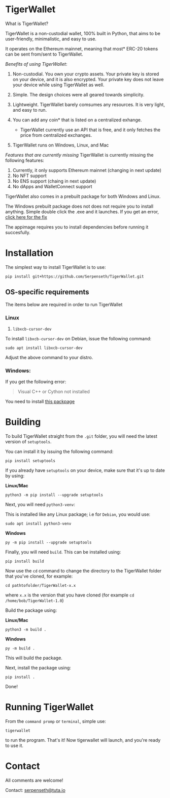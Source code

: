 # TigerWallet

What is TigerWallet?

TigerWallet is a non-custodial wallet, 100% built in Python, that aims to be user-friendly, minimalistic, and easy to use.

It operates on the Ethereum mainnet, meaning that most* ERC-20 tokens can be sent from/sent to TigerWallet.

*Benefits of using TigerWallet*:
1. Non-custodial. You own your crypto assets. Your private key is stored on your device, and it is also encrypted. Your private key does not leave your device while using TigerWallet as well.

2. Simple. The design choices were all geared towards simplicity.

3. Lightweight. TigerWallet barely comsumes any resources. It is very light, and easy to run.

4. You can add any coin* that is listed on a centralized exhange.
    * TigerWallet currently use an API that is free, and it only fetches the price from centralized exchanges.

5. TigerWallet runs on Windows, Linux, and Mac

*Features that are currently missing*
TigerWallet is currently missing the following features:
1. Currently, it only supports Ethereum mainnet (changing in next update)
2. No NFT support
3. No ENS support (chaing in next update)
4. No dApps and WalletConnect support

TigerWallet also comes in a prebuilt package for both Windows and Linux.

The Windows prebuilt package does not does not require you to install anything. Simple double click the .exe and it launches.
If you get an error, [click here for the fix](https://github.com/Serpenseth/TigerWallet?tab=readme-ov-file#windows)

The appimage requires you to install dependencies before running it succesfully.

# Installation

The simplest way to install TigerWallet is to use:

```
pip install git+https://github.com/Serpenseth/TigerWallet.git
```

## OS-specific requirements
The items below are required in order to run TigerWallet

### Linux
1. `libxcb-cursor-dev`

To install `libxcb-cursor-dev` on Debian, issue the following command:
```
sudo apt install libxcb-cursor-dev
```
Adjust the above command to your distro.

### Windows:
If you get the following error:
>Visual C++ or Cython not installed

You need to install [this packpage](https://visualstudio.microsoft.com/visual-cpp-build-tools/)

# Building
To build TigerWallet straight from the `.git` folder, you will need the latest version of `setuptools`.

You can install it by issuing the following command:
```
pip install setuptools
```
If you already have `setuptools` on your device, make sure that it's up to date by using:

**Linux/Mac**
```
python3 -m pip install --upgrade setuptools
```
Next, you will need `python3-venv`:

This is installed like any Linux package; i.e for `Debian`, you would use:
```
sudo apt install python3-venv
```

**Windows**
```
py -m pip install --upgrade setuptools
```
Finally, you will need `build`. This can be installed using:
```
pip install build
```
Now use the `cd` command to change the directory to the TigerWallet folder that you've cloned, for example:
```
cd pathtofolder/TigerWallet-x.x
```
where `x.x` is the version that you have cloned (for example `cd /home/bob/TigerWallet-1.0`)

Build the package using:

**Linux/Mac**
```
python3 -m build .
```

**Windows**
```
py -m build .
```
This will build the package.

Next, install the package using:
```
pip install .
```
Done!

# Running TigerWallet
From the `command promp` or `terminal`, simple use:
```
tigerwallet
```
to run the program. That's it! Now tigerwallet will launch, and you're ready to use it.

# Contact
All comments are welcome!

Contact: <serpenseth@tuta.io>


